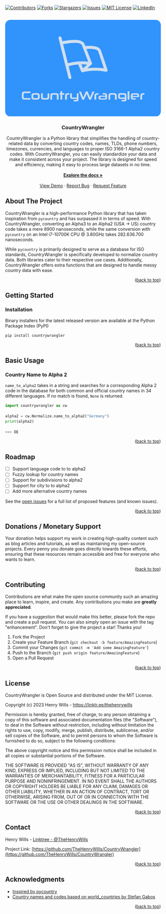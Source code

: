 <a name="readme-top"></a>

<!-- PROJECT SHIELDS -->
[![Contributors][contributors-shield]][contributors-url]
[![Forks][forks-shield]][forks-url]
[![Stargazers][stars-shield]][stars-url]
[![Issues][issues-shield]][issues-url]
[![MIT License][license-shield]][license-url]
[![LinkedIn][linkedin-shield]][linkedin-url]



<!-- PROJECT LOGO -->
<br />
<div align="center">
  <a href="https://github.com/TheHenryWills/CountryWrangler">
    <img src="https://github.com/TheHenryWills/CountryWrangler/blob/main/assets/logo.png?raw=true" alt="Logo">
  </a>

  <h3 align="center">CountryWrangler</h3>

  <p align="center">
CountryWrangler is a Python library that simplifies the handling of country-related data by converting country codes, names, TLDs, phone numbers, timezones, currencies, and languages to proper ISO 3166-1 Alpha2 country codes. With CountryWrangler, you can easily standardize your data and make it consistent across your project. The library is designed for speed and efficiency, making it easy to process large datasets in no time. 
    <br />
    <br />
    <a href="https://countrywrangler.readthedocs.io/en/latest/"><strong>Explore the docs »</strong></a>
    <br />
    <br />
    <a href="https://github.com/othneildrew/Best-README-Template">View Demo</a>
    ·
    <a href="https://github.com/TheHenryWills/CountryWrangler/issues/new">Report Bug</a>
    ·
    <a href="https://github.com/TheHenryWills/CountryWrangler/issues/new">Request Feature</a>
  </p>
</div>




<!-- ABOUT THE PROJECT -->
## About The Project
CountryWrangler is a high-performance Python library that has taken inspiration from `pycountry` and has surpassed it in terms of speed. With CountryWrangler, converting an Alpha3 to an Alpha2 (USA -> US) country code takes a mere 8900 nanoseconds, while the same conversion with `pycountry` on an Intel i7-10700K CPU @ 3.80GHz takes 282.636.700 nanoseconds. 

While `pycountry` is primarily designed to serve as a database for ISO standards, CountryWrangler is specifically developed to normalize country data. Both libraries cater to their respective use cases. Additionally, CountryWrangler offers extra functions that are designed to handle messy country data with ease.

<p align="right">(<a href="#readme-top">back to top</a>)</p>



<!-- GETTING STARTED -->
## Getting Started

### Installation
Binary installers for the latest released version are available at the Python Package Index (PyPI)
 ```sh
 pip install countrywrangler
 ```

 
 
 <p align="right">(<a href="#readme-top">back to top</a>)</p>
 
 
 

<!-- USAGE EXAMPLES -->
## Basic Usage

### Country Name to Alpha 2
`name_to_alpha2` takes in a string and searches for a corresponding Alpha 2 code in the database for both common and official country names in 34 different languages. If no match is found, `None` is returned.

```python
import countrywrangler as cw

alpha2 = cw.Normalize.name_to_alpha2("Germany")
print(alpha2)

>>> DE
```



<p align="right">(<a href="#readme-top">back to top</a>)</p>



<!-- ROADMAP -->
## Roadmap

- [ ] Support language code to to alpha2
- [ ] Fuzzy lookup for country names
- [ ] Support for subdivisions to alpha2
- [ ] Support for city to to alpha2
- [ ] Add more alternative country names

See the [open issues](https://github.com/TheHenryWills/CountryWrangler/issues) for a full list of proposed features (and known issues).

<p align="right">(<a href="#readme-top">back to top</a>)</p>



<!-- DONATIONS -->
## Donations / Monetary Support
Your donation helps support my work in creating high-quality content such as blog articles and tutorials, as well as maintaining my open-source projects. Every penny you donate goes directly towards these efforts, ensuring that these resources remain accessible and free for everyone who wants to learn.

<p align="right">(<a href="#readme-top">back to top</a>)</p>



<!-- CONTRIBUTING -->
## Contributing

Contributions are what make the open source community such an amazing place to learn, inspire, and create. Any contributions you make are **greatly appreciated**.

If you have a suggestion that would make this better, please fork the repo and create a pull request. You can also simply open an issue with the tag "enhancement".
Don't forget to give the project a star! Thanks you!

1. Fork the Project
2. Create your Feature Branch (`git checkout -b feature/AmazingFeature`)
3. Commit your Changes (`git commit -m 'Add some AmazingFeature'`)
4. Push to the Branch (`git push origin feature/AmazingFeature`)
5. Open a Pull Request

<p align="right">(<a href="#readme-top">back to top</a>)</p>


<!-- LICENSE -->
## License

CountryWrangler is Open Source and distributed under the MIT License.

Copyright (c) 2023 Henry Wills - https://linktr.ee/thehenrywills

Permission is hereby granted, free of charge, to any person obtaining a copy
of this software and associated documentation files (the "Software"), to deal
in the Software without restriction, including without limitation the rights
to use, copy, modify, merge, publish, distribute, sublicense, and/or sell
copies of the Software, and to permit persons to whom the Software is
furnished to do so, subject to the following conditions:

The above copyright notice and this permission notice shall be included in all
copies or substantial portions of the Software.

THE SOFTWARE IS PROVIDED "AS IS", WITHOUT WARRANTY OF ANY KIND, EXPRESS OR
IMPLIED, INCLUDING BUT NOT LIMITED TO THE WARRANTIES OF MERCHANTABILITY,
FITNESS FOR A PARTICULAR PURPOSE AND NONINFRINGEMENT. IN NO EVENT SHALL THE
AUTHORS OR COPYRIGHT HOLDERS BE LIABLE FOR ANY CLAIM, DAMAGES OR OTHER
LIABILITY, WHETHER IN AN ACTION OF CONTRACT, TORT OR OTHERWISE, ARISING FROM,
OUT OF OR IN CONNECTION WITH THE SOFTWARE OR THE USE OR OTHER DEALINGS IN THE
SOFTWARE.

<p align="right">(<a href="#readme-top">back to top</a>)</p>



<!-- CONTACT -->
## Contact

Henry Wills - [Linktree - @TheHenryWills](https://linktr.ee/thehenrywills)

Project Link: [https://github.com/TheHenryWills/CountryWrangler](https://github.com/TheHenryWills/CountryWrangler)

<p align="right">(<a href="#readme-top">back to top</a>)</p>




<!-- ACKNOWLEDGMENTS -->
## Acknowledgments

* [Inspired by pycountry](https://github.com/flyingcircusio/pycountry)
* [Country names and codes based on world_countries by Stefan Gabos](https://stefangabos.github.io/world_countries/)


<p align="right">(<a href="#readme-top">back to top</a>)</p>



<!-- MARKDOWN LINKS & IMAGES -->
<!-- https://www.markdownguide.org/basic-syntax/#reference-style-links -->
[contributors-shield]: https://img.shields.io/github/contributors/TheHenryWills/CountryWrangler.svg?style=for-the-badge
[contributors-url]: https://github.com/TheHenryWills/CountryWrangler/graphs/contributors
[forks-shield]: https://img.shields.io/github/forks/TheHenryWills/CountryWrangler.svg?style=for-the-badge
[forks-url]: https://github.com/TheHenryWills/CountryWrangler/network/members
[stars-shield]: https://img.shields.io/github/stars/TheHenryWills/CountryWrangler.svg?style=for-the-badge
[stars-url]: https://github.com/TheHenryWills/CountryWrangler/stargazers
[issues-shield]: https://img.shields.io/github/issues/TheHenryWills/CountryWrangler.svg?style=for-the-badge
[issues-url]: https://github.com/TheHenryWills/CountryWrangler/issues
[license-shield]: https://img.shields.io/github/license/TheHenryWills/CountryWrangler.svg?style=for-the-badge
[license-url]: https://github.com/TheHenryWills/CountryWrangler/blob/main/LICENSE
[linkedin-shield]: https://img.shields.io/badge/-LinkedIn-black.svg?style=for-the-badge&logo=linkedin&colorB=555
[linkedin-url]: https://www.linkedin.com/in/henry-wills
[product-screenshot]: assets/logo.png

